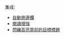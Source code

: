 ﻿集成:
* [自動側邊欄](https://vitepress-sidebar.cdget.com/guide/getting-started)
* [閱讀增強](https://nolebase-integrations.ayaka.io/pages/zh-CN/integrations/vitepress-plugin-enhanced-readabilities/)
* [閃礫高亮當前的目標標題](https://nolebase-integrations.ayaka.io/pages/zh-CN/integrations/vitepress-plugin-highlight-targeted-heading/#%E6%95%88%E6%9E%9C%E6%BC%94%E7%A4%BA)